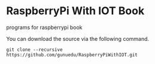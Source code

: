 # RaspberryPi With IOT Book
programs for raspberrypi book

You can download the source via the following command.
```shell
git clone --recursive https://github.com/gunuedu/RaspberryPiWithIOT.git
```
